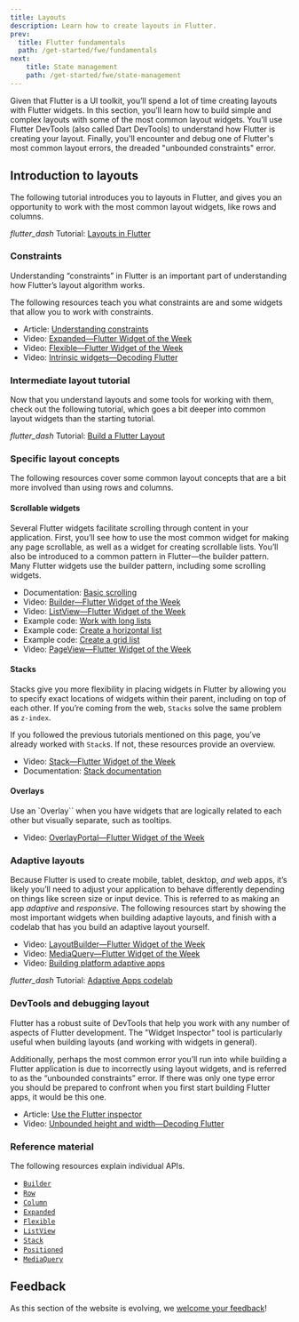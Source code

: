 ```yaml
---
title: Layouts
description: Learn how to create layouts in Flutter.
prev:
  title: Flutter fundamentals
  path: /get-started/fwe/fundamentals
next:
    title: State management
    path: /get-started/fwe/state-management
---
```


Given that Flutter is a UI toolkit,
you’ll spend a lot of time creating layouts
with Flutter widgets. In this section,
you’ll learn how to build simple and
complex layouts with some of the most common layout widgets.
You’ll use Flutter DevTools (also
called Dart DevTools) to understand how
Flutter is creating your layout.
Finally, you'll encounter and debug one of
Flutter's most common layout errors,
the dreaded "unbounded constraints" error.

## Introduction to layouts

The following tutorial introduces you to layouts
in Flutter, and gives you an opportunity to work
with the most common layout widgets, like rows and columns.

<i class="material-symbols" aria-hidden="true">flutter_dash</i> Tutorial: [Layouts in Flutter][]


### Constraints

Understanding “constraints” in Flutter is  an
important part of understanding
how Flutter’s layout algorithm works.

The following resources teach you what
constraints are and some widgets that
allow you to work with constraints.

* Article: [Understanding constraints][]
* Video: [Expanded—Flutter Widget of the Week][]
* Video: [Flexible—Flutter Widget of the Week][]
* Video: [Intrinsic widgets—Decoding Flutter][]

### Intermediate layout tutorial

Now that you understand layouts and some tools
for working with them, check out the following tutorial,
which goes a bit deeper into common layout
widgets than the starting tutorial.

<i class="material-symbols" aria-hidden="true">flutter_dash</i> Tutorial: [Build a Flutter Layout][]

### Specific layout concepts

The following resources cover some common layout concepts
that are a bit more involved than using rows and columns.

#### Scrollable widgets

Several Flutter widgets facilitate scrolling through
content in your application.
First, you’ll see how to use the most common widget for
making any page scrollable,
as well as a widget for creating scrollable lists.
You’ll also be introduced to a common pattern in
Flutter—the builder pattern.
Many Flutter widgets use the builder pattern,
including some scrolling widgets.

* Documentation: [Basic scrolling][]
* Video: [Builder—Flutter Widget of the Week][]
* Video: [ListView—Flutter Widget of the Week][]
* Example code: [Work with long lists][]
* Example code: [Create a horizontal list][]
* Example code: [Create a grid list][]
* Video: [PageView—Flutter Widget of the Week][]

#### Stacks

Stacks give you more flexibility in placing widgets
in Flutter by allowing you to specify exact locations
of widgets within their parent,
including on top of each other.
If you’re coming from the web,
`Stacks` solve the same problem as `z-index`.

If you followed the previous tutorials mentioned
on this page, you’ve already worked with `Stack`s.
If not, these resources provide an overview.

* Video: [Stack—Flutter Widget of the Week][]
* Documentation: [Stack documentation][]

#### Overlays

Use an `Overlay`` when you have widgets that are
logically related to each other but visually separate,
such as tooltips.

* Video: [OverlayPortal—Flutter Widget of the Week][]

### Adaptive layouts

Because Flutter is used to create mobile,
tablet, desktop, _and_ web apps,
it’s likely you’ll need to adjust your
application to behave differently depending on
things like screen size or input device.
This is referred to as making an app
_adaptive_ and _responsive_.
The following resources start by
showing the most important widgets when
building adaptive layouts,
and finish with a codelab that has you
build an adaptive layout yourself.

* Video: [LayoutBuilder—Flutter Widget of the Week][]
* Video: [MediaQuery—Flutter Widget of the Week][]
* Video: [Building platform adaptive apps][]

<i class="material-symbols" aria-hidden="true">flutter_dash</i> Tutorial: [Adaptive Apps codelab][]

### DevTools and debugging layout

Flutter has a robust suite of DevTools that
help you work with any number of aspects of
Flutter development.
The "Widget Inspector" tool is particularly
useful when building layouts (and working with widgets in general).

Additionally, perhaps the most common error
you’ll run into while building a Flutter application
is due to incorrectly using layout widgets,
and is referred to as the “unbounded constraints” error.
If there was only one type error you should be prepared
to confront when you first start building Flutter apps,
it would be this one.

* Article: [Use the Flutter inspector][]
* Video: [Unbounded height and width—Decoding Flutter][]

### Reference material

The following resources explain individual APIs.

* [`Builder`][]
* [`Row`][]
* [`Column`][]
* [`Expanded`][]
* [`Flexible`][]
* [`ListView`][]
* [`Stack`][]
* [`Positioned`][]
* [`MediaQuery`][]

[Layouts in Flutter]: /ui/layout
[Understanding constraints]: /ui/layout/constraints
[Expanded—Flutter Widget of the Week]: {{site.youtube-site}}/watch?v=_rnZaagadyo
[Flexible—Flutter Widget of the Week]: {{site.youtube-site}}/watch?v=CI7x0mAZiY0
[Intrinsic widgets—Decoding Flutter]: {{site.youtube-site}}/watch?v=Si5XJ_IocEs
[Build a Flutter Layout]: /ui/layout/tutorial
[Basic scrolling]: /ui/layout/scrolling#basic-scrolling
[Builder—Flutter Widget of the Week]: {{site.youtube-site}}/watch?v=xXNOkIuSYuA
[ListView—Flutter Widget of the Week]: {{site.youtube-site}}/watch?v=KJpkjHGiI5A
[Work with long lists]: /cookbook/lists/long-lists
[Create a horizontal list]: /cookbook/lists/horizontal-list
[Create a grid list]: /cookbook/lists/grid-lists
[PageView—Flutter Widget of the Week]: {{site.youtube-site}}/watch?v=J1gE9xvph-A
[Stack—Flutter Widget of the Week]: {{site.youtube-site}}/watch?v=liEGSeD3Zt8
[Stack documentation]: /ui/layout#stack
[OverlayPortal—Flutter Widget of the Week]: {{site.youtube-site}}/watch?v=S0Ylpa44OAQ
[LayoutBuilder—Flutter Widget of the Week]: {{site.youtube-site}}/watch?v=IYDVcriKjsw
[MediaQuery—Flutter Widget of the Week]: {{site.youtube-site}}/watch?v=A3WrA4zAaPw
[Adaptive apps codelab]: {{site.codelabs}}/codelabs/flutter-adaptive-app
[Building platform adaptive apps]: {{site.youtube-site}}/watch?v=RCdeSKVt7LI
[Use the Flutter inspector]: /tools/devtools/inspector
[Unbounded height and width—Decoding Flutter]: {{site.youtube-site}}/watch?v=jckqXR5CrPI
[2D Scrolling]: {{site.youtube-site}}/watch?v=ppEdTo-VGcg
[`Builder`]: {{site.api}}/flutter/widgets/Builder-class.html
[`Row`]: {{site.api}}/flutter/widgets/Row-class.html
[`Column`]: {{site.api}}/flutter/widgets/Column-class.html
[`Expanded`]: {{site.api}}/flutter/widgets/Expanded-class.html
[`Flexible`]: {{site.api}}/flutter/widgets/Flexible-class.html
[`ListView`]: {{site.api}}/flutter/widgets/ListView-class.html
[`Stack`]: {{site.api}}/flutter/widgets/Stack-class.html
[`Positioned`]: {{site.api}}/flutter/widgets/Positioned-class.html
[`MediaQuery`]: {{site.api}}/flutter/widgets/MediaQuery-class.html

## Feedback

As this section of the website is evolving,
we [welcome your feedback][]!

[welcome your feedback]: https://google.qualtrics.com/jfe/form/SV_6A9KxXR7XmMrNsy?page="layout"
